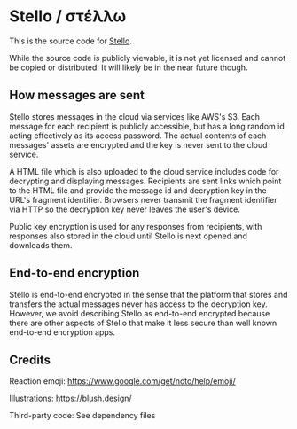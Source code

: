 # Stello / στέλλω

This is the source code for [Stello](https://stello.news).

While the source code is publicly viewable, it is not yet licensed and cannot be copied or distributed. It will likely be in the near future though.


## How messages are sent

Stello stores messages in the cloud via services like AWS's S3. Each message for each recipient is publicly accessible, but has a long random id acting effectively as its access password. The actual contents of each messages' assets are encrypted and the key is never sent to the cloud service.

A HTML file which is also uploaded to the cloud service includes code for decrypting and displaying messages. Recipients are sent links which point to the HTML file and provide the message id and decryption key in the URL's fragment identifier. Browsers never transmit the fragment identifier via HTTP so the decryption key never leaves the user's device.

Public key encryption is used for any responses from recipients, with responses also stored in the cloud until Stello is next opened and downloads them.


## End-to-end encryption

Stello is end-to-end encrypted in the sense that the platform that stores and transfers the actual messages never has access to the decryption key. However, we avoid describing Stello as end-to-end encrypted because there are other aspects of Stello that make it less secure than well known end-to-end encryption apps.


## Credits

Reaction emoji: https://www.google.com/get/noto/help/emoji/

Illustrations: https://blush.design/

Third-party code: See dependency files
